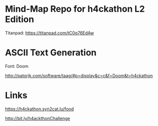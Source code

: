 # Mind-Map Repo for h4ckathon L2 Edition

Titanpad: https://titanpad.com/tC0q76EdAw

# ASCII Text Generation

Font: Doom

http://patorjk.com/software/taag/#p=display&c=c&f=Doom&t=h4ckathon

# Links

https://h4ckathon.syn2cat.lu/food

http://bit.ly/h4ackthonChallenge